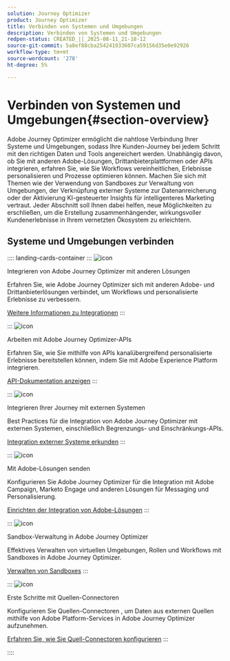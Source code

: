 ```yaml
---
solution: Journey Optimizer
product: Journey Optimizer
title: Verbinden von Systemen und Umgebungen
description: Verbinden von Systemen und Umgebungen
redpen-status: CREATED_||_2025-08-11_21-18-12
source-git-commit: 5a8ef88cba254241933607ca59156d35e0e92926
workflow-type: tm+mt
source-wordcount: '278'
ht-degree: 5%

---
```



# Verbinden von Systemen und Umgebungen{#section-overview}

Adobe Journey Optimizer ermöglicht die nahtlose Verbindung Ihrer Systeme und Umgebungen, sodass Ihre Kunden-Journey bei jedem Schritt mit den richtigen Daten und Tools angereichert werden. Unabhängig davon, ob Sie mit anderen Adobe-Lösungen, Drittanbieterplattformen oder APIs integrieren, erfahren Sie, wie Sie Workflows vereinheitlichen, Erlebnisse personalisieren und Prozesse optimieren können. Machen Sie sich mit Themen wie der Verwendung von Sandboxes zur Verwaltung von Umgebungen, der Verknüpfung externer Systeme zur Datenanreicherung oder der Aktivierung KI-gesteuerter Insights für intelligenteres Marketing vertraut. Jeder Abschnitt soll Ihnen dabei helfen, neue Möglichkeiten zu erschließen, um die Erstellung zusammenhängender, wirkungsvoller Kundenerlebnisse in Ihrem vernetzten Ökosystem zu erleichtern.

## Systeme und Umgebungen verbinden

:::: landing-cards-container
:::
![icon](https://cdn.experienceleague.adobe.com/icons/puzzle-piece.svg?lang=de)

Integrieren von Adobe Journey Optimizer mit anderen Lösungen

Erfahren Sie, wie Adobe Journey Optimizer sich mit anderen Adobe- und Drittanbieterlösungen verbindet, um Workflows und personalisierte Erlebnisse zu verbessern.

[Weitere Informationen zu Integrationen](../using/integrations/ajo-integrations.md)
:::

:::
![icon](https://cdn.experienceleague.adobe.com/icons/code-branch.svg?lang=de)

Arbeiten mit Adobe Journey Optimizer-APIs

Erfahren Sie, wie Sie mithilfe von APIs kanalübergreifend personalisierte Erlebnisse bereitstellen können, indem Sie mit Adobe Experience Platform integrieren.

[API-Dokumentation anzeigen](../using/configuration/ajo-apis.md)
:::

:::
![icon](https://cdn.experienceleague.adobe.com/icons/puzzle-piece.svg?lang=de)

Integrieren Ihrer Journey mit externen Systemen

Best Practices für die Integration von Adobe Journey Optimizer mit externen Systemen, einschließlich Begrenzungs- und Einschränkungs-APIs.

[Integration externer Systeme erkunden](external-systems-landing-page.md)
:::

:::
![icon](https://cdn.experienceleague.adobe.com/icons/puzzle-piece.svg?lang=de)

Mit Adobe-Lösungen senden

Konfigurieren Sie Adobe Journey Optimizer für die Integration mit Adobe Campaign, Marketo Engage und anderen Lösungen für Messaging und Personalisierung.

[Einrichten der Integration von Adobe-Lösungen](adobe-solutions-landing-page.md)
:::

:::
![icon](https://cdn.experienceleague.adobe.com/icons/gear.svg?lang=de)

Sandbox-Verwaltung in Adobe Journey Optimizer

Effektives Verwalten von virtuellen Umgebungen, Rollen und Workflows mit Sandboxes in Adobe Journey Optimizer.

[Verwalten von Sandboxes](sandbox-landing-page.md)
:::

:::
![icon](https://cdn.experienceleague.adobe.com/icons/circle-play.svg?lang=de)

Erste Schritte mit Quellen-Connectoren

Konfigurieren Sie Quellen-Connectoren , um Daten aus externen Quellen mithilfe von Adobe Platform-Services in Adobe Journey Optimizer aufzunehmen.

[Erfahren Sie, wie Sie Quell-Connectoren konfigurieren](../using/start/get-started-sources.md)
:::

::::
